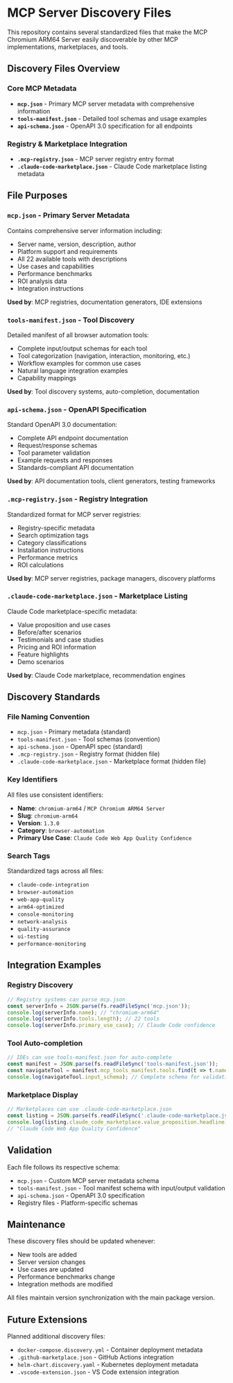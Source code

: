 # MCP Server Discovery Files

This repository contains several standardized files that make the MCP Chromium ARM64 Server easily discoverable by other MCP implementations, marketplaces, and tools.

## Discovery Files Overview

### Core MCP Metadata
- **`mcp.json`** - Primary MCP server metadata with comprehensive information
- **`tools-manifest.json`** - Detailed tool schemas and usage examples  
- **`api-schema.json`** - OpenAPI 3.0 specification for all endpoints

### Registry & Marketplace Integration
- **`.mcp-registry.json`** - MCP server registry entry format
- **`.claude-code-marketplace.json`** - Claude Code marketplace listing metadata

## File Purposes

### `mcp.json` - Primary Server Metadata
Contains comprehensive server information including:
- Server name, version, description, author
- Platform support and requirements
- All 22 available tools with descriptions
- Use cases and capabilities
- Performance benchmarks
- ROI analysis data
- Integration instructions

**Used by**: MCP registries, documentation generators, IDE extensions

### `tools-manifest.json` - Tool Discovery
Detailed manifest of all browser automation tools:
- Complete input/output schemas for each tool
- Tool categorization (navigation, interaction, monitoring, etc.)
- Workflow examples for common use cases
- Natural language integration examples
- Capability mappings

**Used by**: Tool discovery systems, auto-completion, documentation

### `api-schema.json` - OpenAPI Specification
Standard OpenAPI 3.0 documentation:
- Complete API endpoint documentation
- Request/response schemas
- Tool parameter validation
- Example requests and responses
- Standards-compliant API documentation

**Used by**: API documentation tools, client generators, testing frameworks

### `.mcp-registry.json` - Registry Integration
Standardized format for MCP server registries:
- Registry-specific metadata
- Search optimization tags
- Category classifications
- Installation instructions
- Performance metrics
- ROI calculations

**Used by**: MCP server registries, package managers, discovery platforms

### `.claude-code-marketplace.json` - Marketplace Listing
Claude Code marketplace-specific metadata:
- Value proposition and use cases
- Before/after scenarios
- Testimonials and case studies
- Pricing and ROI information
- Feature highlights
- Demo scenarios

**Used by**: Claude Code marketplace, recommendation engines

## Discovery Standards

### File Naming Convention
- `mcp.json` - Primary metadata (standard)
- `tools-manifest.json` - Tool schemas (convention)
- `api-schema.json` - OpenAPI spec (standard)
- `.mcp-registry.json` - Registry format (hidden file)
- `.claude-code-marketplace.json` - Marketplace format (hidden file)

### Key Identifiers
All files use consistent identifiers:
- **Name**: `chromium-arm64` / `MCP Chromium ARM64 Server`
- **Slug**: `chromium-arm64`
- **Version**: `1.3.0`
- **Category**: `browser-automation`
- **Primary Use Case**: `Claude Code Web App Quality Confidence`

### Search Tags
Standardized tags across all files:
- `claude-code-integration`
- `browser-automation`
- `web-app-quality`
- `arm64-optimized`
- `console-monitoring`
- `network-analysis`
- `quality-assurance`
- `ui-testing`
- `performance-monitoring`

## Integration Examples

### Registry Discovery
```javascript
// Registry systems can parse mcp.json
const serverInfo = JSON.parse(fs.readFileSync('mcp.json'));
console.log(serverInfo.name); // "chromium-arm64"
console.log(serverInfo.tools.length); // 22 tools
console.log(serverInfo.primary_use_case); // Claude Code confidence
```

### Tool Auto-completion
```javascript
// IDEs can use tools-manifest.json for auto-complete
const manifest = JSON.parse(fs.readFileSync('tools-manifest.json'));
const navigateTool = manifest.mcp_tools_manifest.tools.find(t => t.name === 'navigate');
console.log(navigateTool.input_schema); // Complete schema for validation
```

### Marketplace Display
```javascript
// Marketplaces can use .claude-code-marketplace.json
const listing = JSON.parse(fs.readFileSync('.claude-code-marketplace.json'));
console.log(listing.claude_code_marketplace.value_proposition.headline);
// "Claude Code Web App Quality Confidence"
```

## Validation

Each file follows its respective schema:
- `mcp.json` - Custom MCP server metadata schema
- `tools-manifest.json` - Tool manifest schema with input/output validation
- `api-schema.json` - OpenAPI 3.0 specification
- Registry files - Platform-specific schemas

## Maintenance

These discovery files should be updated whenever:
- New tools are added
- Server version changes
- Use cases are updated
- Performance benchmarks change
- Integration methods are modified

All files maintain version synchronization with the main package version.

## Future Extensions

Planned additional discovery files:
- `docker-compose.discovery.yml` - Container deployment metadata
- `.github-marketplace.json` - GitHub Actions integration
- `helm-chart.discovery.yaml` - Kubernetes deployment metadata
- `.vscode-extension.json` - VS Code extension integration